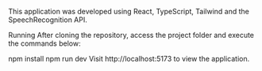 This application was developed using React, TypeScript, Tailwind and the SpeechRecognition API.

Running
After cloning the repository, access the project folder and execute the commands below:

npm install
npm run dev
Visit http://localhost:5173 to view the application.
